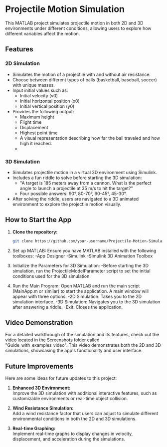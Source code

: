 # Projectile Motion Simulation

This MATLAB project simulates projectile motion in both 2D and 3D environments under different conditions, allowing users to explore how different variables affect the motion.

## Features
### 2D Simulation
- Simulates the motion of a projectile with and without air resistance.
- Choose between different types of balls (basketball, baseball, soccer) with unique masses.
- Input initial values such as:
  - Initial velocity (v0)
  - Initial horizontal position (x0)
  - Initial vertical position (y0)
- Provides the following output:
  - Maximum height
  - Flight time
  - Displacement
  - Highest point time
  - A visual representation describing how far the ball traveled and how high it reached.
  -    
### 3D Simulation
- Simulates projectile motion in a virtual 3D environment using Simulink.
- Includes a fun riddle to solve before starting the 3D simulation:
  - "A target is 185 meters away from a cannon. What is the perfect angle to launch a projectile at 35 m/s to hit the target?"
  - Four possible answers: 90°, 80-70°, 60-45°, 45-30°.
- After solving the riddle, users are navigated to a 3D animated environment to explore the projectile motion visually.

## How to Start the App

1. **Clone the repository:**
   ```bash
   git clone https://github.com/your-username/Projectile-Motion-Simulation.git
   
2. Set up MATLAB:
Ensure you have MATLAB installed with the following toolboxes:
-App Designer
-Simulink
-Simulink 3D Animation Toolbox

3. Initialize the Parameters for 3D Simulation:
-Before starting the 3D simulation, run the ProjectileModelParameter script to set the initial conditions used for the 3D simulation.

4. Run the Main Program:
Open MATLAB and run the main script (MainApp.m or similar) to start the application.
A main window will appear with three options:
-2D Simulation: Takes you to the 2D simulation interface.
-3D Simulation: Navigates you to the 3D simulation after answering a riddle.
-Exit: Closes the application.

## Video Demonstration
For a detailed walkthrough of the simulation and its features, check out the video located in the Screenshots folder called "Guide_with_examples_video". 
This video demonstrates both the 2D and 3D simulations, showcasing the app's functionality and user interface.

## Future Improvements
Here are some ideas for future updates to this project:

1. **Enhanced 3D Environment:**  
   Improve the 3D simulation with additional interactive features, such as customizable environments or real-time object collision.

2. **Wind Resistance Simulation:**  
   Add a wind resistance factor that users can adjust to simulate different environmental conditions in both the 2D and 3D simulations.

3. **Real-time Graphing:**  
   Implement real-time graphs to display changes in velocity, displacement, and acceleration during the simulations.
